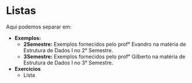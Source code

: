 # Listas

Aqui podemos separar em:

* **Exemplos:**
    * **2Semestre:** Exemplos fornecidos pelo prof° Evandro na matéria de Estrutura de Dados I no 2° Semestre.
    * **3Semestre:** Exemplos fornecidos pelo prof° Gilberto na matéria de Estrutura de Dados I no 3° Semestre.
* **Exercicios**
    - Lista